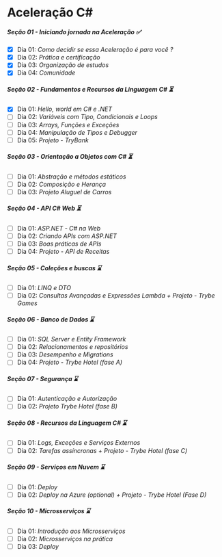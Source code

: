 # Aceleração C#

##### Seção 01 - Iniciando jornada na Aceleração ✅

- [X] Dia 01: _Como decidir se essa Aceleração é para você ?_
- [X] Dia 02: _Prática e certificação_
- [X] Dia 03: _Organização de estudos_
- [X] Dia 04: _Comunidade_

##### Seção 02 - Fundamentos e Recursos da Linguagem C# ⏳

- [X] Dia 01: _Hello, world em C# e .NET_
- [ ] Dia 02: _Variáveis com Tipo, Condicionais e Loops_
- [ ] Dia 03: _Arrays, Funções e Exceções_
- [ ] Dia 04: _Manipulação de Tipos e Debugger_
- [ ] Dia 05: _Projeto - TryBank_

##### Seção 03 - Orientação a Objetos com C# ⏳

- [ ] Dia 01: _Abstração e métodos estáticos_
- [ ] Dia 02: _Composição e Herança_
- [ ] Dia 03: _Projeto Aluguel de Carros_

##### Seção 04 - API C# Web ⏳

- [ ] Dia 01: _ASP.NET - C# na Web_
- [ ] Dia 02: _Criando APIs com ASP.NET_
- [ ] Dia 03: _Boas práticas de APIs_
- [ ] Dia 04: _Projeto - API de Receitas_

##### Seção 05 - Coleções e buscas ⌛

- [ ] Dia 01: _LINQ e DTO_
- [ ] Dia 02: _Consultas Avançadas e Expressões Lambda + Projeto - Trybe Games_

##### Seção 06 - Banco de Dados ⌛

- [ ] Dia 01: _SQL Server e Entity Framework_
- [ ] Dia 02: _Relacionamentos e repositórios_
- [ ] Dia 03: _Desempenho e Migrations_
- [ ] Dia 04: _Projeto - Trybe Hotel (fase A)_

##### Seção 07 - Segurança ⌛

- [ ] Dia 01: _Autenticação e Autorização_
- [ ] Dia 02: _Projeto Trybe Hotel (fase B)_

##### Seção 08 - Recursos da Linguagem C# ⌛

- [ ] Dia 01: _Logs, Exceções e Serviços Externos_
- [ ] Dia 02: _Tarefas assíncronas + Projeto - Trybe Hotel (fase C)_

##### Seção 09 - Serviços em Nuvem ⌛

- [ ] Dia 01: _Deploy_
- [ ] Dia 02: _Deploy na Azure (optional) + Projeto - Trybe Hotel (Fase D)_

##### Seção 10 - Microsserviços ⌛

- [ ] Dia 01: _Introdução aos Microsserviços_
- [ ] Dia 02: _Microsserviços na prática_
- [ ] Dia 03: _Deploy_
